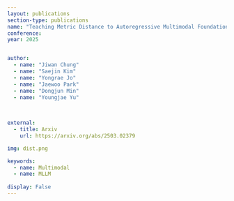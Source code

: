 ```yaml
---
layout: publications
section-type: publications
name: "Teaching Metric Distance to Autoregressive Multimodal Foundational Models"
conference:  
year: 2025


author:
  - name: "Jiwan Chung"
  - name: "Saejin Kim"
  - name: "Yongrae Jo"
  - name: "Jaewoo Park"
  - name: "Dongjun Min"
  - name: "Youngjae Yu"

  
  
external:
  - title: Arxiv
    url: https://arxiv.org/abs/2503.02379

img: dist.png

keywords:
  - name: Multimodal
  - name: MLLM
  
display: False
---
```

